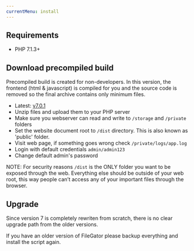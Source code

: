 ```yaml
---
currentMenu: install
---
```


## Requirements
- PHP 7.1.3+


## Download precompiled build
Precompiled build is created for non-developers. In this version, the frontend (html & javascript) is compiled for you and the source code is removed so the final archive contains only minimum files.

- Latest: [v7.0.1](https://github.com/filegator/static/raw/master/builds/filegator_v7.0.1.zip)
- Unzip files and upload them to your PHP server
- Make sure you webserver can read and write to `/storage` and `/private` folders
- Set the website document root to `/dist` directory. This is also known as 'public' folder.
- Visit web page, if something goes wrong check `/private/logs/app.log`
- Login with default credentials `admin/admin123`
- Change default admin's password

NOTE: For security reasons `/dist` is the ONLY folder you want to be exposed through the web. Everything else should be outside of your web root, this way people can’t access any of your important files through the browser.

## Upgrade

Since version 7 is completely rewriten from scratch, there is no clear upgrade path from the older versions.

If you have an older version of FileGator please backup everything and install the script again.


